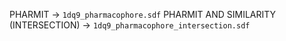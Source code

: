 PHARMIT -> `1dq9_pharmacophore.sdf` 
PHARMIT AND SIMILARITY (INTERSECTION) -> `1dq9_pharmacophore_intersection.sdf` 
